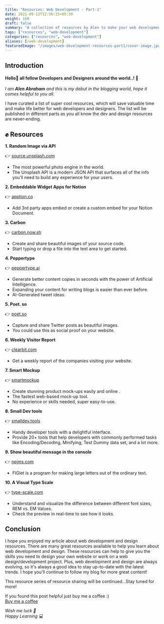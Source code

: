 ```yaml
---
title: "Resources: Web Development - Part-1"
date: 2021-09-12T12:56:25+05:30
weight: 160
draft: false
summary: "A collection of resources by Alen to make your web development process easier."
tags: ["resources", "web-development"]
categories: ["resources", "web-development"]
aliases: [/web-development]
featuredImage: "/images/web-development-resources-part1/cover-image.jpg"
---
```


## Introduction

#### Hello👋 all fellow Developers and Designers around the world..!  🌈

*I am **Alen Abraham** and this is my debut in the blogging world, hope it comes helpful to you all.*

I have curated a list of super cool resources, which will save valuable time and make life better for web developers and designers. The list will be published in different parts as you all know the dev and design resources are never-ending.

## ✊ Resources

**1. Random Image via API**

👉 [source.unsplash.com](https://source.unsplash.com/)

- The most powerful photo engine in the world. 
- The Unsplash API is a modern JSON API that surfaces all of the info you’ll need to build any experience for your users. 

**2. Embeddable Widget Apps for Notion**

👉 [apption.co](https://apption.co/)

- Add 3rd party apps embed or create a custom embed for your Notion Document. 

**3. Carbon**

👉 [carbon.now.sh](https://carbon.now.sh/)

- Create and share beautiful images of your source code. 
- Start typing or drop a file into the text area to get started.

**4. Peppertype**

👉 [peppertype.ai](https://www.peppertype.ai/)

- Generate better content copies in seconds with the power of Artificial Intelligence.
- Expanding your content for writing blogs is easier than ever before.
- AI-Generated tweet ideas.

**5. Poet. so**

👉 [poet.so](https://poet.so/)

- Capture and share Twitter posts as beautiful images.
- You could use this as social proof on your website.

**6. Weekly Visitor Report**

👉 [clearbit.com](https://clearbit.com/resources/tools/visitor-report)

- Get a weekly report of the companies visiting your website.

**7. Smart Mockup**

👉 [smartmockup](https://smartmockups.com/)

- Create stunning product mock-ups easily and online .
- The fastest web-based mock-up tool.
- No experience or skills needed, super easy-to-use.

**8. Small Dev tools**

👉 [smalldev.tools](https://smalldev.tools/)

- Handy developer tools with a delightful interface.
- Provide 20+ tools that help developers with commonly performed tasks like Encoding/Decoding, Minifying, Test Dummy data set, and a lot more.

**9. Show beautiful message in the console**

👉 [npjms.com](https://www.npmjs.com/package/figlet)

- FIGlet is a program for making large letters out of the ordinary text.

**10. A Visual Type Scale**

👉 [type-scale.com](https://type-scale.com/)

- Understand and visualize the difference between different font sizes, REM vs. EM Values.
- Check the preview in real-time to see how it looks.

## Conclusion

I hope you enjoyed my article about web development and design resources. There are many great resources available to help you learn about web development and design. These resources can help to give you the skills you need to design your own website or work on a web design/development project. Plus, web development and design are always evolving, so it's always a good idea to stay up-to-date with the latest trends. I hope you'll continue to follow my blog for more great content!

This resource series of resource sharing will be continued...Stay tuned for more!

If you found this post helpful just buy me a coffee :)  
[Buy me a coffee](https://www.buymeacoffee.com/alenabraham)

*Wish me luck 🌟*  
*Happy Learning  💻*